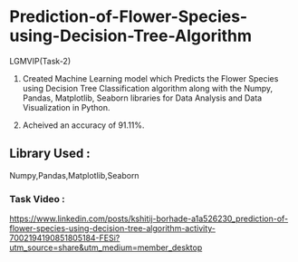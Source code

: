 # Prediction-of-Flower-Species-using-Decision-Tree-Algorithm
LGMVIP(Task-2)

1) Created Machine Learning model which Predicts the Flower Species using Decision Tree Classification algorithm along with the Numpy, Pandas, Matplotlib, Seaborn libraries for Data Analysis and Data Visualization in Python.

2) Acheived an accuracy of 91.11%.

## Library Used :

Numpy,Pandas,Matplotlib,Seaborn

### Task Video :

https://www.linkedin.com/posts/kshitij-borhade-a1a526230_prediction-of-flower-species-using-decision-tree-algorithm-activity-7002194190851805184-FESi?utm_source=share&utm_medium=member_desktop
